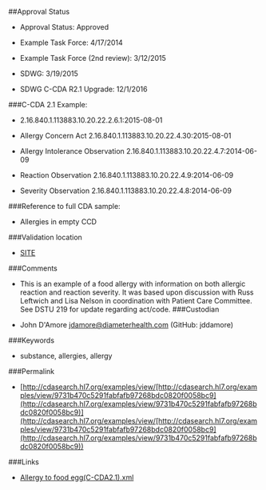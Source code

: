 ##Approval Status 

* Approval Status: Approved
* Example Task Force: 4/17/2014
* Example Task Force (2nd review): 3/12/2015
* SDWG: 3/19/2015

* SDWG C-CDA R2.1 Upgrade: 12/1/2016    

###C-CDA 2.1 Example: 

* 2.16.840.1.113883.10.20.22.2.6.1:2015-08-01

* Allergy Concern Act 2.16.840.1.113883.10.20.22.4.30:2015-08-01

* Allergy Intolerance Observation 2.16.840.1.113883.10.20.22.4.7:2014-06-09
* Reaction Observation 2.16.840.1.113883.10.20.22.4.9:2014-06-09
* Severity Observation 2.16.840.1.113883.10.20.22.4.8:2014-06-09

###Reference to full CDA sample:
* Allergies in empty CCD


###Validation location

* [SITE](https://sitenv.org/c-cda-validator)


###Comments

* This is an example of a food allergy with information on both allergic reaction and reaction severity. It was based upon discussion with Russ Leftwich and Lisa Nelson in coordination with Patient Care Committee. See DSTU 219 for update regarding act/code.
###Custodian

* John D'Amore jdamore@diameterhealth.com (GitHub: jddamore)



###Keywords

* substance, allergies, allergy


###Permalink 

* [http://cdasearch.hl7.org/examples/view/[http://cdasearch.hl7.org/examples/view/9731b470c5291fabfafb97268bdc0820f0058bc9](http://cdasearch.hl7.org/examples/view/9731b470c5291fabfafb97268bdc0820f0058bc9)](http://cdasearch.hl7.org/examples/view/[http://cdasearch.hl7.org/examples/view/9731b470c5291fabfafb97268bdc0820f0058bc9](http://cdasearch.hl7.org/examples/view/9731b470c5291fabfafb97268bdc0820f0058bc9))

###Links 

* [Allergy to food egg(C-CDA2.1).xml](https://github.com/HL7/C-CDA-Examples/tree/master/Allergies/Allergy%20to%20food%20egg/Allergy%20to%20food%20egg%28C-CDA2.1%29.xml)

